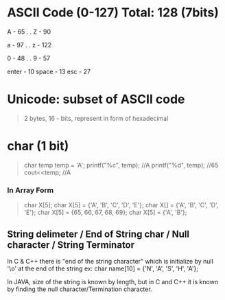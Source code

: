 # ASCII Code (0-127) Total: 128 (7bits)
A - 65
.
.
Z - 90

a - 97
.
.
z - 122

0 - 48
.
.
9 - 57

enter - 10
space - 13
esc - 27


# Unicode: subset of ASCII code
> 2 bytes, 16 - bits, represent in form of hexadecimal

# char (1 bit)
> char temp
temp = 'A';
printf("%c", temp); //A
printf("%d", temp); //65
cout<<temp;     //A

### In Array Form
>char X[5];
char X[5] = {'A', 'B', 'C', 'D', 'E'};
char X[] = {'A', 'B', 'C', 'D', 'E'};
char X[5] = {65, 66, 67, 68, 69};
char X[5] = {'A', 'B'};


## String delimeter / End of String char / Null character / String Terminator
In C & C++ there is "end of the string character" which is initialize by null '\o' at the end of the string ex: char name[10] = {'N', 'A', 'S', 'H', 'A'};

In JAVA, size of the string is known by length, but in C and C++ it is known by finding the null character/Termination character.